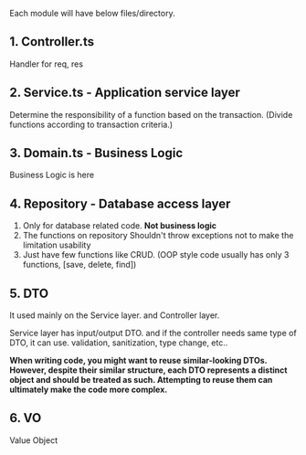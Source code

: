 Each module will have below files/directory.

## 1. Controller.ts
Handler for req, res

## 2. Service.ts - Application service layer
Determine the responsibility of a function based on the transaction. (Divide functions according to transaction criteria.)

## 3. Domain.ts - Business Logic
Business Logic is here

## 4. Repository - Database access layer
1. Only for database related code. **Not business logic**
2. The functions on repository Shouldn't throw exceptions not to make the limitation usability
3. Just have few functions like CRUD. (OOP style code usually has only 3 functions, [save, delete, find])

## 5. DTO
It used mainly on the Service layer. and Controller layer.

Service layer has input/output DTO. and if the controller needs same type of DTO, it can use.
validation, sanitization, type change, etc..

**When writing code, you might want to reuse similar-looking DTOs. However, despite their similar structure, each DTO represents a distinct object and should be treated as such. Attempting to reuse them can ultimately make the code more complex.**

## 6. VO
Value Object